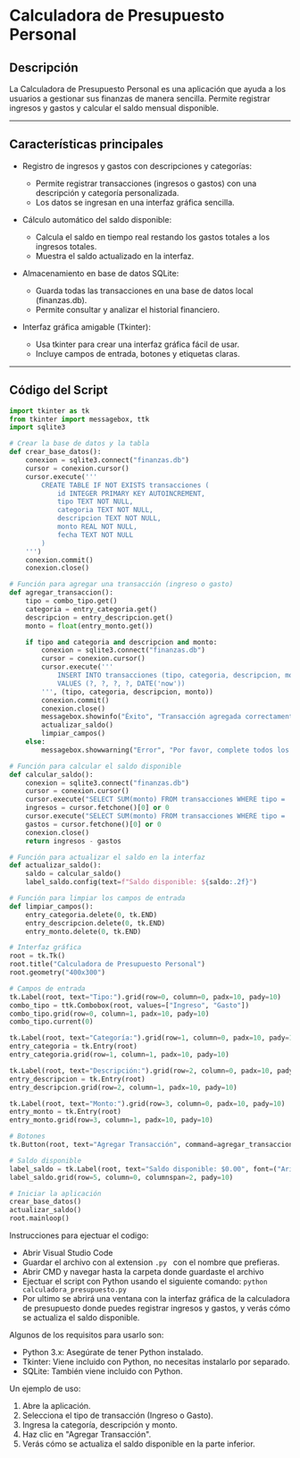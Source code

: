 # Calculadora de Presupuesto Personal

## Descripción
La Calculadora de Presupuesto Personal es una aplicación que ayuda a los usuarios a gestionar sus finanzas de manera sencilla. Permite registrar ingresos y gastos y calcular el saldo mensual disponible. 

---

## Características principales
- Registro de ingresos y gastos con descripciones y categorías:
    - Permite registrar transacciones (ingresos o gastos) con una descripción y categoría personalizada.
    - Los datos se ingresan en una interfaz gráfica sencilla.

- Cálculo automático del saldo disponible:
    - Calcula el saldo en tiempo real restando los gastos totales a los ingresos totales.
    - Muestra el saldo actualizado en la interfaz.

- Almacenamiento en base de datos SQLite:
    - Guarda todas las transacciones en una base de datos local (finanzas.db).
    - Permite consultar y analizar el historial financiero.

- Interfaz gráfica amigable (Tkinter):
    - Usa tkinter para crear una interfaz gráfica fácil de usar.
    - Incluye campos de entrada, botones y etiquetas claras.

---
## Código del Script
```python
import tkinter as tk
from tkinter import messagebox, ttk
import sqlite3

# Crear la base de datos y la tabla
def crear_base_datos():
    conexion = sqlite3.connect("finanzas.db")
    cursor = conexion.cursor()
    cursor.execute('''
        CREATE TABLE IF NOT EXISTS transacciones (
            id INTEGER PRIMARY KEY AUTOINCREMENT,
            tipo TEXT NOT NULL,
            categoria TEXT NOT NULL,
            descripcion TEXT NOT NULL,
            monto REAL NOT NULL,
            fecha TEXT NOT NULL
        )
    ''')
    conexion.commit()
    conexion.close()

# Función para agregar una transacción (ingreso o gasto)
def agregar_transaccion():
    tipo = combo_tipo.get()
    categoria = entry_categoria.get()
    descripcion = entry_descripcion.get()
    monto = float(entry_monto.get())

    if tipo and categoria and descripcion and monto:
        conexion = sqlite3.connect("finanzas.db")
        cursor = conexion.cursor()
        cursor.execute('''
            INSERT INTO transacciones (tipo, categoria, descripcion, monto, fecha)
            VALUES (?, ?, ?, ?, DATE('now'))
        ''', (tipo, categoria, descripcion, monto))
        conexion.commit()
        conexion.close()
        messagebox.showinfo("Éxito", "Transacción agregada correctamente.")
        actualizar_saldo()
        limpiar_campos()
    else:
        messagebox.showwarning("Error", "Por favor, complete todos los campos.")

# Función para calcular el saldo disponible
def calcular_saldo():
    conexion = sqlite3.connect("finanzas.db")
    cursor = conexion.cursor()
    cursor.execute("SELECT SUM(monto) FROM transacciones WHERE tipo = 'Ingreso'")
    ingresos = cursor.fetchone()[0] or 0
    cursor.execute("SELECT SUM(monto) FROM transacciones WHERE tipo = 'Gasto'")
    gastos = cursor.fetchone()[0] or 0
    conexion.close()
    return ingresos - gastos

# Función para actualizar el saldo en la interfaz
def actualizar_saldo():
    saldo = calcular_saldo()
    label_saldo.config(text=f"Saldo disponible: ${saldo:.2f}")

# Función para limpiar los campos de entrada
def limpiar_campos():
    entry_categoria.delete(0, tk.END)
    entry_descripcion.delete(0, tk.END)
    entry_monto.delete(0, tk.END)

# Interfaz gráfica
root = tk.Tk()
root.title("Calculadora de Presupuesto Personal")
root.geometry("400x300")

# Campos de entrada
tk.Label(root, text="Tipo:").grid(row=0, column=0, padx=10, pady=10)
combo_tipo = ttk.Combobox(root, values=["Ingreso", "Gasto"])
combo_tipo.grid(row=0, column=1, padx=10, pady=10)
combo_tipo.current(0)

tk.Label(root, text="Categoría:").grid(row=1, column=0, padx=10, pady=10)
entry_categoria = tk.Entry(root)
entry_categoria.grid(row=1, column=1, padx=10, pady=10)

tk.Label(root, text="Descripción:").grid(row=2, column=0, padx=10, pady=10)
entry_descripcion = tk.Entry(root)
entry_descripcion.grid(row=2, column=1, padx=10, pady=10)

tk.Label(root, text="Monto:").grid(row=3, column=0, padx=10, pady=10)
entry_monto = tk.Entry(root)
entry_monto.grid(row=3, column=1, padx=10, pady=10)

# Botones
tk.Button(root, text="Agregar Transacción", command=agregar_transaccion).grid(row=4, column=0, columnspan=2, pady=10)

# Saldo disponible
label_saldo = tk.Label(root, text="Saldo disponible: $0.00", font=("Arial", 12))
label_saldo.grid(row=5, column=0, columnspan=2, pady=10)

# Iniciar la aplicación
crear_base_datos()
actualizar_saldo()
root.mainloop()
```
Instrucciones para ejectuar el codigo:
- Abrir Visual Studio Code
- Guardar el archivo con al extension ```.py ``` con el nombre que prefieras.
- Abrir CMD y navegar hasta la carpeta donde guardaste el archivo
- Ejectuar el script con Python usando el siguiente comando: ```python calculadora_presupuesto.py```
- Por ultimo se abrirá una ventana con la interfaz gráfica de la calculadora de presupuesto donde puedes registrar ingresos y gastos, y verás cómo se actualiza el saldo disponible.

Algunos de los requisitos para usarlo son:
- Python 3.x: Asegúrate de tener Python instalado.
- Tkinter: Viene incluido con Python, no necesitas instalarlo por separado.
- SQLite: También viene incluido con Python.

Un ejemplo de uso:
1. Abre la aplicación.
2. Selecciona el tipo de transacción (Ingreso o Gasto).
3. Ingresa la categoría, descripción y monto.
4. Haz clic en "Agregar Transacción".
5. Verás cómo se actualiza el saldo disponible en la parte inferior.
